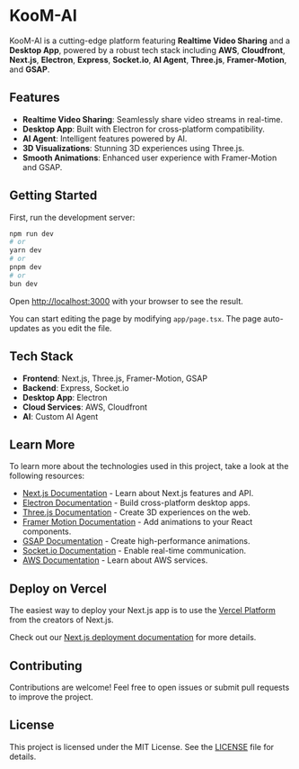 # KooM-AI

KooM-AI is a cutting-edge platform featuring **Realtime Video Sharing** and a **Desktop App**, powered by a robust tech stack including **AWS**, **Cloudfront**, **Next.js**, **Electron**, **Express**, **Socket.io**, **AI Agent**, **Three.js**, **Framer-Motion**, and **GSAP**.

## Features

- **Realtime Video Sharing**: Seamlessly share video streams in real-time.
- **Desktop App**: Built with Electron for cross-platform compatibility.
- **AI Agent**: Intelligent features powered by AI.
- **3D Visualizations**: Stunning 3D experiences using Three.js.
- **Smooth Animations**: Enhanced user experience with Framer-Motion and GSAP.

## Getting Started

First, run the development server:

```bash
npm run dev
# or
yarn dev
# or
pnpm dev
# or
bun dev
```

Open [http://localhost:3000](http://localhost:3000) with your browser to see the result.

You can start editing the page by modifying `app/page.tsx`. The page auto-updates as you edit the file.

## Tech Stack

- **Frontend**: Next.js, Three.js, Framer-Motion, GSAP
- **Backend**: Express, Socket.io
- **Desktop App**: Electron
- **Cloud Services**: AWS, Cloudfront
- **AI**: Custom AI Agent

## Learn More

To learn more about the technologies used in this project, take a look at the following resources:

- [Next.js Documentation](https://nextjs.org/docs) - Learn about Next.js features and API.
- [Electron Documentation](https://www.electronjs.org/docs) - Build cross-platform desktop apps.
- [Three.js Documentation](https://threejs.org/docs) - Create 3D experiences on the web.
- [Framer Motion Documentation](https://www.framer.com/motion/) - Add animations to your React components.
- [GSAP Documentation](https://greensock.com/gsap/) - Create high-performance animations.
- [Socket.io Documentation](https://socket.io/docs/) - Enable real-time communication.
- [AWS Documentation](https://aws.amazon.com/documentation/) - Learn about AWS services.

## Deploy on Vercel

The easiest way to deploy your Next.js app is to use the [Vercel Platform](https://vercel.com/new?utm_medium=default-template&filter=next.js&utm_source=create-next-app&utm_campaign=create-next-app-readme) from the creators of Next.js.

Check out our [Next.js deployment documentation](https://nextjs.org/docs/app/building-your-application/deploying) for more details.

## Contributing

Contributions are welcome! Feel free to open issues or submit pull requests to improve the project.

## License

This project is licensed under the MIT License. See the [LICENSE](LICENSE) file for details.
